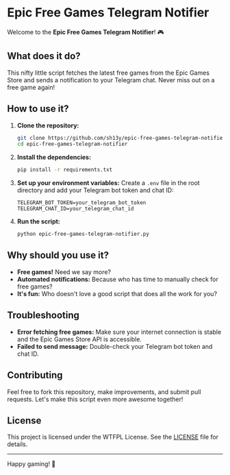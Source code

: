 # Epic Free Games Telegram Notifier

Welcome to the **Epic Free Games Telegram Notifier**! 🎮

## What does it do?

This nifty little script fetches the latest free games from the Epic Games Store and sends a notification to your Telegram chat. Never miss out on a free game again!

## How to use it?

1. **Clone the repository:**
    ```sh
    git clone https://github.com/sh13y/epic-free-games-telegram-notifier.git
    cd epic-free-games-telegram-notifier
    ```

2. **Install the dependencies:**
    ```sh
    pip install -r requirements.txt
    ```

3. **Set up your environment variables:**
    Create a `.env` file in the root directory and add your Telegram bot token and chat ID:
    ```
    TELEGRAM_BOT_TOKEN=your_telegram_bot_token
    TELEGRAM_CHAT_ID=your_telegram_chat_id
    ```

4. **Run the script:**
    ```sh
    python epic-free-games-telegram-notifier.py
    ```

## Why should you use it?

- **Free games!** Need we say more?
- **Automated notifications:** Because who has time to manually check for free games?
- **It's fun:** Who doesn't love a good script that does all the work for you?

## Troubleshooting

- **Error fetching free games:** Make sure your internet connection is stable and the Epic Games Store API is accessible.
- **Failed to send message:** Double-check your Telegram bot token and chat ID.

## Contributing

Feel free to fork this repository, make improvements, and submit pull requests. Let's make this script even more awesome together!

## License

This project is licensed under the WTFPL License. See the [LICENSE](LICENSE) file for details.

---

Happy gaming! 🎉